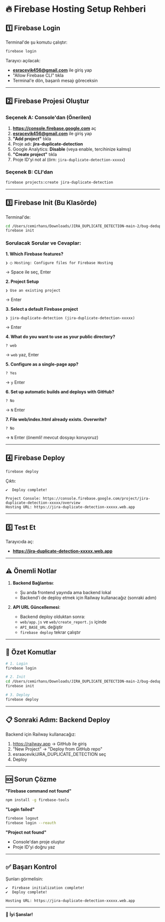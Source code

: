 # 🔥 Firebase Hosting Setup Rehberi

## 1️⃣ Firebase Login

Terminal'de şu komutu çalıştır:

```bash
firebase login
```

Tarayıcı açılacak:
- **esracevik456@gmail.com** ile giriş yap
- "Allow Firebase CLI" tıkla
- Terminal'e dön, başarılı mesajı göreceksin

---

## 2️⃣ Firebase Projesi Oluştur

### Seçenek A: Console'dan (Önerilen)

1. **https://console.firebase.google.com** aç
2. **esracevik456@gmail.com** ile giriş yap
3. **"Add project"** tıkla
4. Proje adı: **jira-duplicate-detection**
5. Google Analytics: **Disable** (veya enable, tercihinize kalmış)
6. **"Create project"** tıkla
7. Proje ID'yi not al (örn: `jira-duplicate-detection-xxxxx`)

### Seçenek B: CLI'dan

```bash
firebase projects:create jira-duplicate-detection
```

---

## 3️⃣ Firebase Init (Bu Klasörde)

Terminal'de:

```bash
cd /Users/cemirhans/Downloads/JIRA_DUPLICATE_DETECTION-main-2/bug-deduplication-github
firebase init
```

### Sorulacak Sorular ve Cevaplar:

**1. Which Firebase features?**
```
❯ ◯ Hosting: Configure files for Firebase Hosting
```
→ Space ile seç, Enter

**2. Project Setup**
```
❯ Use an existing project
```
→ Enter

**3. Select a default Firebase project**
```
❯ jira-duplicate-detection (jira-duplicate-detection-xxxxx)
```
→ Enter

**4. What do you want to use as your public directory?**
```
? web
```
→ `web` yaz, Enter

**5. Configure as a single-page app?**
```
? Yes
```
→ `y` Enter

**6. Set up automatic builds and deploys with GitHub?**
```
? No
```
→ `N` Enter

**7. File web/index.html already exists. Overwrite?**
```
? No
```
→ `N` Enter (önemli! mevcut dosyayı koruyoruz)

---

## 4️⃣ Firebase Deploy

```bash
firebase deploy
```

Çıktı:
```
✔  Deploy complete!

Project Console: https://console.firebase.google.com/project/jira-duplicate-detection-xxxxx/overview
Hosting URL: https://jira-duplicate-detection-xxxxx.web.app
```

---

## 5️⃣ Test Et

Tarayıcıda aç:
- **https://jira-duplicate-detection-xxxxx.web.app**

---

## ⚠️ Önemli Notlar

1. **Backend Bağlantısı**:
   - Şu anda frontend yayında ama backend lokal
   - Backend'i de deploy etmek için Railway kullanacağız (sonraki adım)

2. **API URL Güncellemesi**:
   - Backend deploy olduktan sonra:
   - `web/app.js` ve `web/create_report.js` içinde
   - `API_BASE_URL` değiştir
   - `firebase deploy` tekrar çalıştır

---

## 🎯 Özet Komutlar

```bash
# 1. Login
firebase login

# 2. Init
cd /Users/cemirhans/Downloads/JIRA_DUPLICATE_DETECTION-main-2/bug-deduplication-github
firebase init

# 3. Deploy
firebase deploy
```

---

## 📋 Sonraki Adım: Backend Deploy

Backend için Railway kullanacağız:
1. https://railway.app → GitHub ile giriş
2. "New Project" → "Deploy from GitHub repo"
3. esraacevik/JIRA_DUPLICATE_DETECTION seç
4. Deploy

---

## 🆘 Sorun Çözme

**"Firebase command not found"**
```bash
npm install -g firebase-tools
```

**"Login failed"**
```bash
firebase logout
firebase login --reauth
```

**"Project not found"**
- Console'dan proje oluştur
- Proje ID'yi doğru yaz

---

## ✅ Başarı Kontrol

Şunları görmelisin:
```
✔  Firebase initialization complete!
✔  Deploy complete!

Hosting URL: https://jira-duplicate-detection-xxxxx.web.app
```

---

🎉 **İyi Şanslar!**

